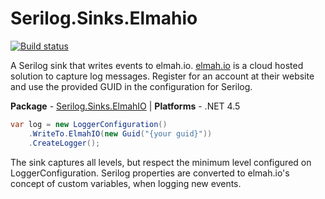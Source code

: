 # Serilog.Sinks.Elmahio[![Build status](https://ci.appveyor.com/api/projects/status/j4rsru1m0lhkfwc4/branch/master?svg=true)](https://ci.appveyor.com/project/serilog/serilog-sinks-elmahio/branch/master)A Serilog sink that writes events to elmah.io. [elmah.io](http://www.elmah.io) is a cloud hosted solution to capture log messages. Register for an account at their website and use the provided GUID in the configuration for Serilog.**Package** - [Serilog.Sinks.ElmahIO](http://nuget.org/packages/serilog.sinks.ElmahIO)| **Platforms** - .NET 4.5```csharpvar log = new LoggerConfiguration()    .WriteTo.ElmahIO(new Guid("{your guid}"))    .CreateLogger();```The sink captures all levels, but respect the minimum level configured on LoggerConfiguration. Serilog properties are converted to elmah.io's concept of custom variables, when logging new events.